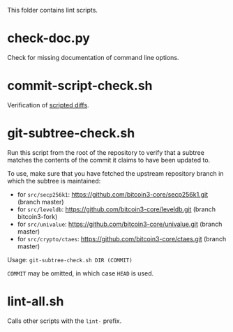 This folder contains lint scripts.

check-doc.py
============
Check for missing documentation of command line options.

commit-script-check.sh
======================
Verification of [scripted diffs](/doc/developer-notes.md#scripted-diffs).

git-subtree-check.sh
====================
Run this script from the root of the repository to verify that a subtree matches the contents of
the commit it claims to have been updated to.

To use, make sure that you have fetched the upstream repository branch in which the subtree is
maintained:
* for `src/secp256k1`: https://github.com/bitcoin3-core/secp256k1.git (branch master)
* for `src/leveldb`: https://github.com/bitcoin3-core/leveldb.git (branch bitcoin3-fork)
* for `src/univalue`: https://github.com/bitcoin3-core/univalue.git (branch master)
* for `src/crypto/ctaes`: https://github.com/bitcoin3-core/ctaes.git (branch master)

Usage: `git-subtree-check.sh DIR (COMMIT)`

`COMMIT` may be omitted, in which case `HEAD` is used.

lint-all.sh
===========
Calls other scripts with the `lint-` prefix.
